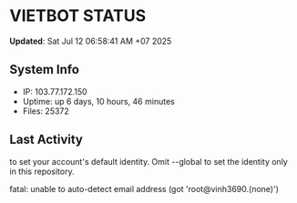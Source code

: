 # VIETBOT STATUS
**Updated**: Sat Jul 12 06:58:41 AM +07 2025

## System Info
- IP: 103.77.172.150
- Uptime: up 6 days, 10 hours, 46 minutes
- Files: 25372

## Last Activity

to set your account's default identity.
Omit --global to set the identity only in this repository.

fatal: unable to auto-detect email address (got 'root@vinh3690.(none)')
